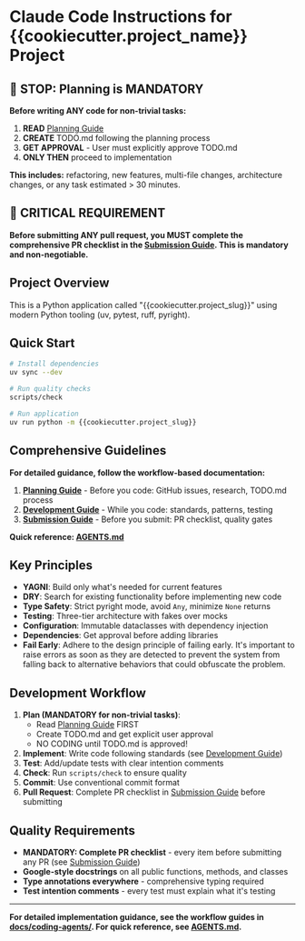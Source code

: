 # Claude Code Instructions for {{cookiecutter.project_name}} Project

## 🛑 STOP: Planning is MANDATORY

**Before writing ANY code for non-trivial tasks:**
1. **READ** [Planning Guide](docs/coding-agents/PLANNING.md) 
2. **CREATE** TODO.md following the planning process
3. **GET APPROVAL** - User must explicitly approve TODO.md
4. **ONLY THEN** proceed to implementation

**This includes:** refactoring, new features, multi-file changes, architecture changes, or any task estimated > 30 minutes.

## 🚨 CRITICAL REQUIREMENT

**Before submitting ANY pull request, you MUST complete the comprehensive PR checklist in the [Submission Guide](docs/coding-agents/SUBMISSION.md). This is mandatory and non-negotiable.**

## Project Overview

This is a Python application called "{{cookiecutter.project_slug}}" using modern Python tooling (uv, pytest, ruff, pyright).

## Quick Start

```bash
# Install dependencies
uv sync --dev

# Run quality checks
scripts/check

# Run application
uv run python -m {{cookiecutter.project_slug}}
```

## Comprehensive Guidelines

**For detailed guidance, follow the workflow-based documentation:**

1. **[Planning Guide](docs/coding-agents/PLANNING.md)** - Before you code: GitHub issues, research, TODO.md process
2. **[Development Guide](docs/coding-agents/DEVELOPMENT.md)** - While you code: standards, patterns, testing  
3. **[Submission Guide](docs/coding-agents/SUBMISSION.md)** - Before you submit: PR checklist, quality gates

**Quick reference: [AGENTS.md](AGENTS.md)**

## Key Principles

- **YAGNI**: Build only what's needed for current features
- **DRY**: Search for existing functionality before implementing new code
- **Type Safety**: Strict pyright mode, avoid `Any`, minimize `None` returns
- **Testing**: Three-tier architecture with fakes over mocks
- **Configuration**: Immutable dataclasses with dependency injection
- **Dependencies**: Get approval before adding libraries
- **Fail Early**: Adhere to the design principle of failing early. It's important to raise errors as soon as they are detected to prevent the system from falling back to alternative behaviors that could obfuscate the problem.

## Development Workflow

1. **Plan (MANDATORY for non-trivial tasks)**: 
   - Read [Planning Guide](docs/coding-agents/PLANNING.md) FIRST
   - Create TODO.md and get explicit user approval
   - NO CODING until TODO.md is approved!
2. **Implement**: Write code following standards (see [Development Guide](docs/coding-agents/DEVELOPMENT.md))
3. **Test**: Add/update tests with clear intention comments
4. **Check**: Run `scripts/check` to ensure quality
5. **Commit**: Use conventional commit format
6. **Pull Request**: Complete PR checklist in [Submission Guide](docs/coding-agents/SUBMISSION.md) before submitting

## Quality Requirements

- **MANDATORY: Complete PR checklist** - every item before submitting any PR (see [Submission Guide](docs/coding-agents/SUBMISSION.md))
- **Google-style docstrings** on all public functions, methods, and classes
- **Type annotations everywhere** - comprehensive typing required
- **Test intention comments** - every test must explain what it's testing

---

**For detailed implementation guidance, see the workflow guides in [docs/coding-agents/](docs/coding-agents/). For quick reference, see [AGENTS.md](AGENTS.md).**